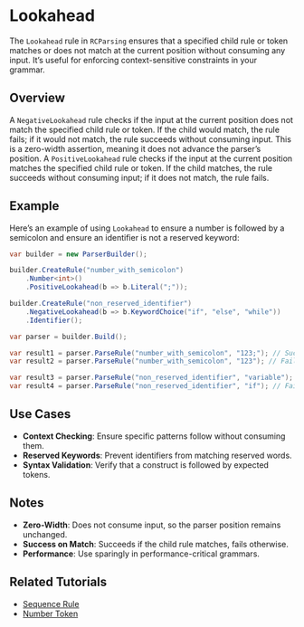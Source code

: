 # Lookahead

The `Lookahead` rule in `RCParsing` ensures that a specified child rule or token matches or does not match at the current position without consuming any input. It’s useful for enforcing context-sensitive constraints in your grammar.

## Overview

A `NegativeLookahead` rule checks if the input at the current position does not match the specified child rule or token. If the child would match, the rule fails; if it would not match, the rule succeeds without consuming input. This is a zero-width assertion, meaning it does not advance the parser’s position.
A `PositiveLookahead` rule checks if the input at the current position matches the specified child rule or token. If the child matches, the rule succeeds without consuming input; if it does not match, the rule fails.

## Example

Here’s an example of using `Lookahead` to ensure a number is followed by a semicolon and ensure an identifier is not a reserved keyword:

```csharp
var builder = new ParserBuilder();

builder.CreateRule("number_with_semicolon")
    .Number<int>()
    .PositiveLookahead(b => b.Literal(";"));

builder.CreateRule("non_reserved_identifier")
    .NegativeLookahead(b => b.KeywordChoice("if", "else", "while"))
    .Identifier();

var parser = builder.Build();

var result1 = parser.ParseRule("number_with_semicolon", "123;"); // Succeeds, matches "123" only
var result2 = parser.ParseRule("number_with_semicolon", "123"); // Fails

var result3 = parser.ParseRule("non_reserved_identifier", "variable"); // Succeeds
var result4 = parser.ParseRule("non_reserved_identifier", "if"); // Fails
```

## Use Cases

- **Context Checking**: Ensure specific patterns follow without consuming them.
- **Reserved Keywords**: Prevent identifiers from matching reserved words.
- **Syntax Validation**: Verify that a construct is followed by expected tokens.

## Notes

- **Zero-Width**: Does not consume input, so the parser position remains unchanged.
- **Success on Match**: Succeeds if the child rule matches, fails otherwise.
- **Performance**: Use sparingly in performance-critical grammars.

## Related Tutorials

- [Sequence Rule](sequence)
- [Number Token](../tokens/number)